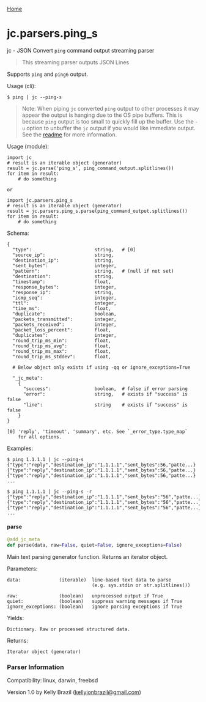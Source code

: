 [Home](https://kellyjonbrazil.github.io/jc/)
<a id="jc.parsers.ping_s"></a>

# jc.parsers.ping\_s

jc - JSON Convert `ping` command output streaming parser

> This streaming parser outputs JSON Lines

Supports `ping` and `ping6` output.

Usage (cli):

    $ ping | jc --ping-s

> Note: When piping `jc` converted `ping` output to other processes it may
  appear the output is hanging due to the OS pipe buffers. This is because
  `ping` output is too small to quickly fill up the buffer. Use the `-u`
  option to unbuffer the `jc` output if you would like immediate output.
  See the [readme](https://github.com/kellyjonbrazil/jc/tree/master#unbuffering-output)
  for more information.

Usage (module):

    import jc
    # result is an iterable object (generator)
    result = jc.parse('ping_s', ping_command_output.splitlines())
    for item in result:
        # do something

    or

    import jc.parsers.ping_s
    # result is an iterable object (generator)
    result = jc.parsers.ping_s.parse(ping_command_output.splitlines())
    for item in result:
        # do something

Schema:

    {
      "type":                       string,   # [0]
      "source_ip":                  string,
      "destination_ip":             string,
      "sent_bytes":                 integer,
      "pattern":                    string,   # (null if not set)
      "destination":                string,
      "timestamp":                  float,
      "response_bytes":             integer,
      "response_ip":                string,
      "icmp_seq":                   integer,
      "ttl":                        integer,
      "time_ms":                    float,
      "duplicate":                  boolean,
      "packets_transmitted":        integer,
      "packets_received":           integer,
      "packet_loss_percent":        float,
      "duplicates":                 integer,
      "round_trip_ms_min":          float,
      "round_trip_ms_avg":          float,
      "round_trip_ms_max":          float,
      "round_trip_ms_stddev":       float,

      # Below object only exists if using -qq or ignore_exceptions=True

      "_jc_meta":
        {
          "success":                boolean,  # false if error parsing
          "error":                  string,   # exists if "success" is false
          "line":                   string    # exists if "success" is false
        }
    }

    [0] 'reply', 'timeout', 'summary', etc. See `_error_type.type_map`
        for all options.

Examples:

    $ ping 1.1.1.1 | jc --ping-s
    {"type":"reply","destination_ip":"1.1.1.1","sent_bytes":56,"patte...}
    {"type":"reply","destination_ip":"1.1.1.1","sent_bytes":56,"patte...}
    {"type":"reply","destination_ip":"1.1.1.1","sent_bytes":56,"patte...}
    ...

    $ ping 1.1.1.1 | jc --ping-s -r
    {"type":"reply","destination_ip":"1.1.1.1","sent_bytes":"56","patte...}
    {"type":"reply","destination_ip":"1.1.1.1","sent_bytes":"56","patte...}
    {"type":"reply","destination_ip":"1.1.1.1","sent_bytes":"56","patte...}
    ...

<a id="jc.parsers.ping_s.parse"></a>

#### parse

```python
@add_jc_meta
def parse(data, raw=False, quiet=False, ignore_exceptions=False)
```

Main text parsing generator function. Returns an iterator object.

Parameters:

    data:              (iterable)  line-based text data to parse
                                   (e.g. sys.stdin or str.splitlines())

    raw:               (boolean)   unprocessed output if True
    quiet:             (boolean)   suppress warning messages if True
    ignore_exceptions: (boolean)   ignore parsing exceptions if True

Yields:

    Dictionary. Raw or processed structured data.

Returns:

    Iterator object (generator)

### Parser Information
Compatibility:  linux, darwin, freebsd

Version 1.0 by Kelly Brazil (kellyjonbrazil@gmail.com)
